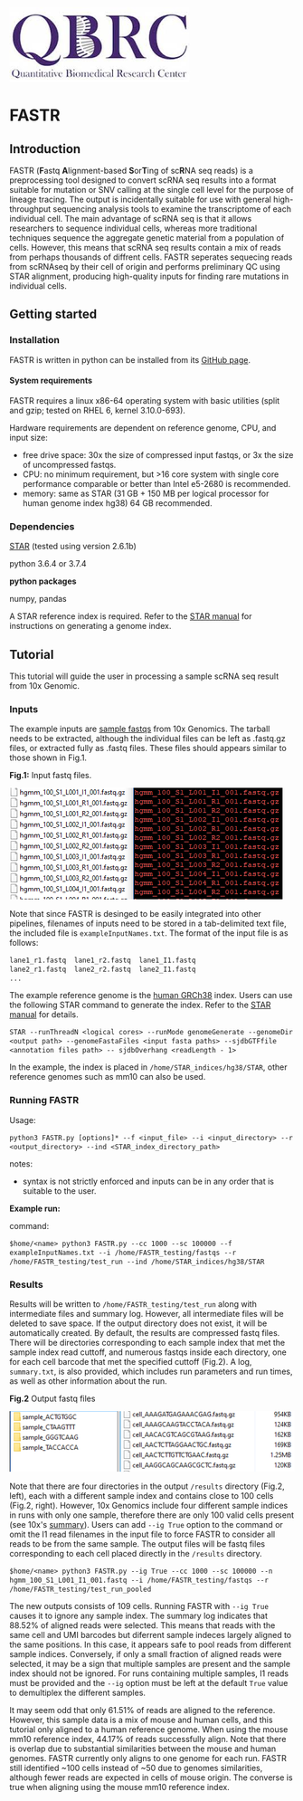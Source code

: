 ![logo](QBRC.jpg)
# FASTR
## Introduction
FASTR (**F**astq **A**lignment-based **S**or**T**ing of sc**R**NA seq reads) is a preprocessing tool designed to convert scRNA seq results into a format suitable for mutation or SNV calling at the single cell level for the purpose of lineage tracing. The output is incidentally suitable for use with general high-throughput sequencing analysis tools to examine the transcriptome of each individual cell. The main advantage of scRNA seq is that it allows researchers to sequence individual cells, whereas more traditional techniques sequence the aggregate genetic material from a population of cells. However, this means that scRNA seq results contain a mix of reads from perhaps thousands of diffrent cells. FASTR seperates sequecing reads from scRNAseq by their cell of origin and performs preliminary QC using STAR alignment, producing high-quality inputs for finding rare mutations in individual cells.
## Getting started
### Installation
FASTR is written in python can be installed from its [GitHub page](https://github.com/zzhu33/test/blob/master/FASTR.zip). 
#### System requirements
FASTR requires a linux x86-64 operating system with basic utilities (split and gzip; tested on RHEL 6, kernel 3.10.0-693).

Hardware requirements are dependent on reference genome, CPU, and input size:
  - free drive space: 30x the size of compressed input fastqs, or 3x the size of uncompressed fastqs.
  - CPU: no minimum requirement, but >16 core system with single core performance comparable or better than Intel e5-2680 is   recommended.
  - memory: same as STAR (31 GB + 150 MB per logical processor for human genome index hg38) 64 GB recommended.
### Dependencies
[STAR](https://github.com/alexdobin/STAR) (tested using version 2.6.1b)

python 3.6.4 or 3.7.4
  
**python packages**

numpy, pandas


A STAR reference index is required. Refer to the [STAR manual](https://github.com/alexdobin/STAR/blob/master/doc/STARmanual.pdf) for instructions on generating a genome index.

## Tutorial
This tutorial will guide the user in processing a sample scRNA seq result from 10x Genomic. 
### Inputs
The example inputs are [sample fastqs](http://cf.10xgenomics.com/samples/cell-exp/1.2.0/hgmm_100/hgmm_100_fastqs.tar) from 10x Genomics. The tarball needs to be extracted, although the individual files can be left as .fastq.gz files, or extracted fully as .fastq files. These files should appears similar to those shown in Fig.1.

**Fig.1:** Input fastq files.

![example_fastq](input_fastq.PNG)

Note that since FASTR is desinged to be easily integrated into other pipelines, filenames of inputs need to be stored in a tab-delimited text file, the included file is `exampleInputNames.txt`. The format of the input file is as follows:
```
lane1_r1.fastq  lane1_r2.fastq  lane1_I1.fastq
lane2_r1.fastq  lane2_r2.fastq  lane2_I1.fastq
...
```

The example reference genome is the [human GRCh38](https://www.ncbi.nlm.nih.gov/assembly/GCF_000001405.26/) index. Users can use the following STAR command to generate the index. Refer to the [STAR manual](https://github.com/alexdobin/STAR/blob/master/doc/STARmanual.pdf) for details.
```
STAR --runThreadN <logical cores> --runMode genomeGenerate --genomeDir <output path> --genomeFastaFiles <input fasta paths> --sjdbGTFfile <annotation files path> -- sjdbOverhang <readLength - 1>
```
In the example, the index is placed in `/home/STAR_indices/hg38/STAR`, other reference genomes such as mm10 can also be used.
### Running FASTR
Usage:
```
python3 FASTR.py [options]* --f <input_file> --i <input_directory> --r <output_directory> --ind <STAR_index_directory_path>
```
notes: 
  - syntax is not strictly enforced and inputs can be in any order that is suitable to the user.

**Example run:**

command:
```
$home/<name> python3 FASTR.py --cc 1000 --sc 100000 --f exampleInputNames.txt --i /home/FASTR_testing/fastqs --r /home/FASTR_testing/test_run --ind /home/STAR_indices/hg38/STAR
```

### Results
Results will be written to `/home/FASTR_testing/test_run` along with intermediate files and summary log. However, all intermediate files will be deleted to save space. If the output directory does not exist, it will be automatically created. By default, the results are compressed fastq files. There will be directories corresponding to each sample index that met the sample index read cuttoff, and numerous fastqs inside each directory, one for each cell barcode that met the specified cuttoff (Fig.2). A log, `summary.txt`, is also provided, which includes run parameters and run times, as well as other information about the run. 

**Fig.2** Output fastq files

![example output](output_fastq.PNG)

Note that there are four directories in the output `/results` directory (Fig.2, left), each with a different sample index and contains close to 100 cells (Fig.2, right). However, 10x Genomics include four different sample indices in runs with only one sample, therefore there are only 100 valid cells present (see 10x's [summary](http://cf.10xgenomics.com/samples/cell-exp/1.2.0/hgmm_100/hgmm_100_web_summary.html)). Users can add `--ig True` option to the command or omit the I1 read filenames in the input file to force FASTR to consider all reads to be from the same sample. The output files will be fastq files corresponding to each cell placed directly in the `/results` directory. 

```
$home/<name> python3 FASTR.py --ig True --cc 1000 --sc 100000 --n hgmm_100_S1_L001_I1_001.fastq --i /home/FASTR_testing/fastqs --r /home/FASTR_testing/test_run_pooled
```
The new outputs consists of 109 cells. Running FASTR with `--ig True` causes it to ignore any sample index. The summary log indicates that 88.52% of aligned reads were selected. This means that reads with the same cell and UMI barcodes but diferrent sample indeces largely aligned to the same positions. In this case, it appears safe to pool reads from different sample indices. Conversely, if only a small fraction of aligned reads were selected, it may be a sign that multiple samples are present and the sample index should not be ignored. For runs containing multiple samples, I1 reads must be provided and the `--ig` option must be left at the default `True` value to demultiplex the different samples.

It may seem odd that only 61.51% of reads are aligned to the reference. However, this sample data is a mix of mouse and human cells, and this tutorial only aligned to a human reference genome. When using the mouse mm10 reference index, 44.17% of reads successfully align. Note that there is overlap due to substantial similarities between the mouse and human genomes. FASTR currently only aligns to one genome for each run. FASTR still identified ~100 cells instead of ~50 due to genomes similarities, although fewer reads are expected in cells of mouse origin. The converse is true when aligning using the mouse mm10 reference index.




